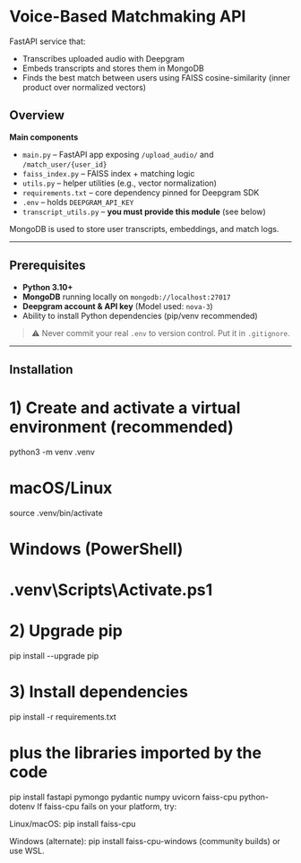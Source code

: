 # Voice-Based Matchmaking API

FastAPI service that:
- Transcribes uploaded audio with Deepgram
- Embeds transcripts and stores them in MongoDB
- Finds the best match between users using FAISS cosine-similarity (inner product over normalized vectors)

## Overview

**Main components**
- `main.py` – FastAPI app exposing `/upload_audio/` and `/match_user/{user_id}`
- `faiss_index.py` – FAISS index + matching logic
- `utils.py` – helper utilities (e.g., vector normalization)
- `requirements.txt` – core dependency pinned for Deepgram SDK
- `.env` – holds `DEEPGRAM_API_KEY`
- `transcript_utils.py` – **you must provide this module** (see below)

MongoDB is used to store user transcripts, embeddings, and match logs.

---

## Prerequisites

- **Python 3.10+**
- **MongoDB** running locally on `mongodb://localhost:27017`
- **Deepgram account & API key** (Model used: `nova-3`)
- Ability to install Python dependencies (pip/venv recommended)

> ⚠️ Never commit your real `.env` to version control. Put it in `.gitignore`.

---

## Installation

# 1) Create and activate a virtual environment (recommended)
python3 -m venv .venv
# macOS/Linux
source .venv/bin/activate
# Windows (PowerShell)
# .venv\\Scripts\\Activate.ps1

# 2) Upgrade pip
pip install --upgrade pip

# 3) Install dependencies

pip install -r requirements.txt
# plus the libraries imported by the code
pip install fastapi pymongo pydantic numpy uvicorn faiss-cpu python-dotenv
If faiss-cpu fails on your platform, try:

Linux/macOS: pip install faiss-cpu

Windows (alternate): pip install faiss-cpu-windows (community builds) or use WSL.
